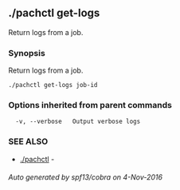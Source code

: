 ## ./pachctl get-logs

Return logs from a job.

### Synopsis


Return logs from a job.

```
./pachctl get-logs job-id
```

### Options inherited from parent commands

```
  -v, --verbose   Output verbose logs
```

### SEE ALSO
* [./pachctl](./pachctl.md)	 - 

###### Auto generated by spf13/cobra on 4-Nov-2016
